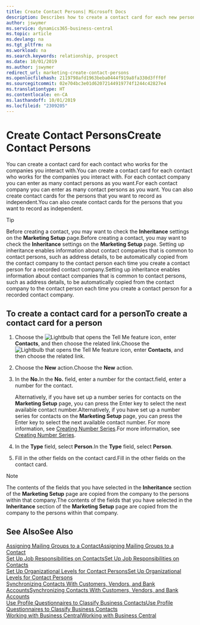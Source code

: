 ```yaml
---
title: Create Contact Persons| Microsoft Docs
description: Describes how to create a contact card for each new person or prospect you interact with or have a business relationship with.
author: jswymer
ms.service: dynamics365-business-central
ms.topic: article
ms.devlang: na
ms.tgt_pltfrm: na
ms.workload: na
ms.search.keywords: relationship, prospect
ms.date: 10/01/2019
ms.author: jswymer
redirect_url: marketing-create-contact-persons
ms.openlocfilehash: 2119798afd1963beba0444f919a8fa330d3fff0f
ms.sourcegitcommit: 02e704bc3e01d62072144919774f1244c42827e4
ms.translationtype: HT
ms.contentlocale: en-CA
ms.lasthandoff: 10/01/2019
ms.locfileid: "2309205"
---
```

# <a name="create-contact-persons"></a><span data-ttu-id="f4d05-103">Create Contact Persons</span><span class="sxs-lookup"><span data-stu-id="f4d05-103">Create Contact Persons</span></span>
<span data-ttu-id="f4d05-104">You can create a contact card for each contact who works for the companies you interact with.</span><span class="sxs-lookup"><span data-stu-id="f4d05-104">You can create a contact card for each contact who works for the companies you interact with.</span></span> <span data-ttu-id="f4d05-105">For each contact company you can enter as many contact persons as you want.</span><span class="sxs-lookup"><span data-stu-id="f4d05-105">For each contact company you can enter as many contact persons as you want.</span></span> <span data-ttu-id="f4d05-106">You can also create contact cards for the persons that you want to record as independent.</span><span class="sxs-lookup"><span data-stu-id="f4d05-106">You can also create contact cards for the persons that you want to record as independent.</span></span>

> [!TIP]  
>   <span data-ttu-id="f4d05-107">Before creating a contact, you may want to check the **Inheritance** settings on the **Marketing Setup** page.</span><span class="sxs-lookup"><span data-stu-id="f4d05-107">Before creating a contact, you may want to check the **Inheritance** settings on the **Marketing Setup** page.</span></span> <span data-ttu-id="f4d05-108">Setting up inheritance enables information about contact companies that is common to contact persons, such as address details, to be automatically copied from the contact company to the contact person each time you create a contact person for a recorded contact company.</span><span class="sxs-lookup"><span data-stu-id="f4d05-108">Setting up inheritance enables information about contact companies that is common to contact persons, such as address details, to be automatically copied from the contact company to the contact person each time you create a contact person for a recorded contact company.</span></span>

## <a name="to-create-a-contact-card-for-a-person"></a><span data-ttu-id="f4d05-109">To create a contact card for a person</span><span class="sxs-lookup"><span data-stu-id="f4d05-109">To create a contact card for a person</span></span>
1. <span data-ttu-id="f4d05-110">Choose the ![Lightbulb that opens the Tell Me feature](media/ui-search/search_small.png "Tell me what you want to do") icon, enter **Contacts**, and then choose the related link.</span><span class="sxs-lookup"><span data-stu-id="f4d05-110">Choose the ![Lightbulb that opens the Tell Me feature](media/ui-search/search_small.png "Tell me what you want to do") icon, enter **Contacts**, and then choose the related link.</span></span>
2. <span data-ttu-id="f4d05-111">Choose the **New** action.</span><span class="sxs-lookup"><span data-stu-id="f4d05-111">Choose the **New** action.</span></span>
3. <span data-ttu-id="f4d05-112">In the **No.**</span><span class="sxs-lookup"><span data-stu-id="f4d05-112">In the **No.**</span></span> <span data-ttu-id="f4d05-113">field, enter a number for the contact.</span><span class="sxs-lookup"><span data-stu-id="f4d05-113">field, enter a number for the contact.</span></span>

    <span data-ttu-id="f4d05-114">Alternatively, if you have set up a number series for contacts on the **Marketing Setup** page, you can press the Enter key to select the next available contact number.</span><span class="sxs-lookup"><span data-stu-id="f4d05-114">Alternatively, if you have set up a number series for contacts on the **Marketing Setup** page, you can press the Enter key to select the next available contact number.</span></span> <span data-ttu-id="f4d05-115">For more information, see [Creating Number Series](ui-create-number-series.md).</span><span class="sxs-lookup"><span data-stu-id="f4d05-115">For more information, see [Creating Number Series](ui-create-number-series.md).</span></span>
4. <span data-ttu-id="f4d05-116">In the **Type** field, select **Person**.</span><span class="sxs-lookup"><span data-stu-id="f4d05-116">In the **Type** field, select **Person**.</span></span>
5. <span data-ttu-id="f4d05-117">Fill in the other fields on the contact card.</span><span class="sxs-lookup"><span data-stu-id="f4d05-117">Fill in the other fields on the contact card.</span></span>

> [!NOTE]  
>   <span data-ttu-id="f4d05-118">The contents of the fields that you have selected in the **Inheritance** section of the **Marketing Setup** page are copied from the company to the persons within that company.</span><span class="sxs-lookup"><span data-stu-id="f4d05-118">The contents of the fields that you have selected in the **Inheritance** section of the **Marketing Setup** page are copied from the company to the persons within that company.</span></span>

## <a name="see-also"></a><span data-ttu-id="f4d05-119">See Also</span><span class="sxs-lookup"><span data-stu-id="f4d05-119">See Also</span></span>
[<span data-ttu-id="f4d05-120">Assigning Mailing Groups to a Contact</span><span class="sxs-lookup"><span data-stu-id="f4d05-120">Assigning Mailing Groups to a Contact</span></span>](marketing-mailing-groups.md#AssignMailGroupContact)  
[<span data-ttu-id="f4d05-121">Set Up Job Responsibilities on Contacts</span><span class="sxs-lookup"><span data-stu-id="f4d05-121">Set Up Job Responsibilities on Contacts</span></span>](marketing-job-responsibilities.md)  
[<span data-ttu-id="f4d05-122">Set Up Organizational Levels for Contact Persons</span><span class="sxs-lookup"><span data-stu-id="f4d05-122">Set Up Organizational Levels for Contact Persons</span></span>](marketing-organizational-levels.md)  
[<span data-ttu-id="f4d05-123">Synchronizing Contacts With Customers, Vendors, and Bank Accounts</span><span class="sxs-lookup"><span data-stu-id="f4d05-123">Synchronizing Contacts With Customers, Vendors, and Bank Accounts</span></span>](marketing-synchronize-contacts-customers-vendors-bank-accounts.md)  
[<span data-ttu-id="f4d05-124">Use Profile Questionnaires to Classify Business Contacts</span><span class="sxs-lookup"><span data-stu-id="f4d05-124">Use Profile Questionnaires to Classify Business Contacts</span></span>](marketing-create-contact-profile-questionnaire.md)  
[<span data-ttu-id="f4d05-125">Working with Business Central</span><span class="sxs-lookup"><span data-stu-id="f4d05-125">Working with Business Central</span></span>](ui-work-product.md)  
